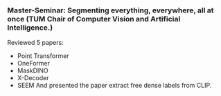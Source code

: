 ### Master-Seminar: Segmenting everything, everywhere, all at once (TUM Chair of Computer Vision and Artificial Intelligence.)
Reviewed 5 papers:
- Point Transformer
- OneFormer
- MaskDINO
- X-Decoder
- SEEM
And presented the paper extract free dense labels from CLIP.

